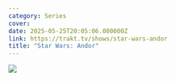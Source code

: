 ```yaml
---
category: Series
cover: 
date: 2025-05-25T20:05:06.000000Z
link: https://trakt.tv/shows/star-wars-andor
title: "Star Wars: Andor"
---
```


![](https://walter-r2.trakt.tv/images/shows/000/170/649/fanarts/thumb/71fed2e586.jpg)